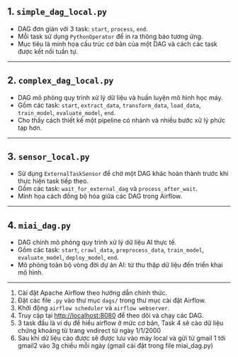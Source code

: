 


## 1. `simple_dag_local.py`
- DAG đơn giản với 3 task: `start`, `process`, `end`.
- Mỗi task sử dụng `PythonOperator` để in ra thông báo tương ứng.
- Mục tiêu là minh họa cấu trúc cơ bản của một DAG và cách các task được kết nối tuần tự.

---

## 2. `complex_dag_local.py`
- DAG mô phỏng quy trình xử lý dữ liệu và huấn luyện mô hình học máy.
- Gồm các task: `start`, `extract_data`, `transform_data`, `load_data`, `train_model`, `evaluate_model`, `end`.
- Cho thấy cách thiết kế một pipeline có nhánh và nhiều bước xử lý phức tạp hơn.

---

## 3. `sensor_local.py`
- Sử dụng `ExternalTaskSensor` để chờ một DAG khác hoàn thành trước khi thực hiện task tiếp theo.
- Gồm các task: `wait_for_external_dag` và `process_after_wait`.
- Minh họa cách đồng bộ hóa giữa các DAG trong Airflow.

---

## 4. `miai_dag.py`
- DAG chính mô phỏng quy trình xử lý dữ liệu AI thực tế.
- Gồm các task: `start`, `crawl_data`, `preprocess_data`, `train_model`, `evaluate_model`, `deploy_model`, `end`.
- Mô phỏng toàn bộ vòng đời dự án AI: từ thu thập dữ liệu đến triển khai mô hình.

---


1. Cài đặt Apache Airflow theo hướng dẫn chính thức.
2. Đặt các file `.py` vào thư mục `dags/` trong thư mục cài đặt Airflow.
3. Khởi động `airflow scheduler` và `airflow webserver`.
4. Truy cập tại [http://localhost:8080](http://localhost:8080) để theo dõi và chạy các DAG.
5. 3 task đầu là ví dụ để hiểu airflow ở mức cơ bản, Task 4 sẽ cào dữ liệu chứng khoáng từ trang vndirect từ ngày 1/1/2000
6. Sau khi dữ liệu cào được sẽ được lưu vào máy local và gửi từ gmail 1 tới gmail2 vào 3g chiều mỗi ngày (gmail cài đặt trong file miai_dag.py)

